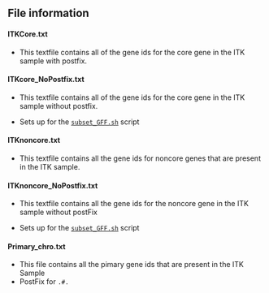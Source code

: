 ## **File information**

#### **ITKCore.txt**
* This textfile contains all of the gene ids for the core gene in the ITK sample with postfix.

#### **ITKcore_NoPostfix.txt**

* This textfile contains all of the gene ids for the core gene in the ITK sample without postfix.

* Sets up for the [`subset_GFF.sh`](https://github.com/MorrellLAB/Cowpea_Pangenome/blob/main/subset_GFF.py) script

#### **ITKnoncore.txt**
*  This textfile contains all the gene ids for noncore genes that are present in the ITK sample. 

#### **ITKnoncore_NoPostfix.txt**
* This textfile contains all the gene ids for the noncore gene in the ITK sample without postFix

* Sets up for the [`subset_GFF.sh`](https://github.com/MorrellLAB/Cowpea_Pangenome/blob/main/subset_GFF.py) script

#### **Primary_chro.txt**
* This file contains all the pimary gene ids that are present in the ITK Sample 
* PostFix for `.#.`

